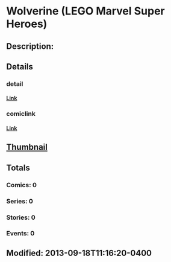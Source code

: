 # Wolverine (LEGO Marvel Super Heroes)
## Description: 
## Details
### detail
#### [Link](http://marvel.com/characters/66/wolverine?utm_campaign=apiRef&utm_source=225578a89fc76f3d20fbffda5d17a88d)
### comiclink
#### [Link](http://marvel.com/comics/characters/1017297/wolverine_lego_marvel_super_heroes?utm_campaign=apiRef&utm_source=225578a89fc76f3d20fbffda5d17a88d)
## [Thumbnail](http://i.annihil.us/u/prod/marvel/i/mg/6/00/5239c3b29cb40.jpg)
## Totals
### Comics: 0
### Series: 0
### Stories: 0
### Events: 0
## Modified: 2013-09-18T11:16:20-0400